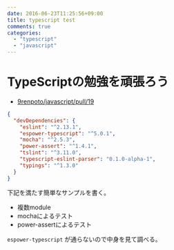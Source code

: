 ```yaml
---
date: 2016-06-23T11:25:56+09:00
title: typescript test
comments: true
categories:
  - "typescript"
  - "javascript"
---
```

# TypeScriptの勉強を頑張ろう

- [9renpoto/javascript/pull/19](https://github.com/9renpoto/js/pull/19)

```json
{
  "devDependencies": {
    "eslint": "^2.13.1",
    "espower-typescript": "^5.0.1",
    "mocha": "^2.5.3",
    "power-assert": "^1.4.1",
    "tslint": "^3.11.0",
    "typescript-eslint-parser": "0.1.0-alpha-1",
    "typings": "^1.3.0"
  }
}
```

下記を満たす簡単なサンプルを書く。

- 複数module
- mochaによるテスト
- power-assertによるテスト

`espower-typescript` が通らないので中身を見て調べる。
